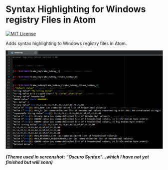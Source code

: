 Syntax Highlighting for Windows registry Files in Atom
======================================================

[![MIT License](http://img.shields.io/badge/license-MIT-blue.svg?style=flat)](https://github.com/bsara/language-reg/blob/master/LICENSE.md)


Adds syntax highlighting to Windows registry files in Atom.


![Screenshot](https://raw.githubusercontent.com/bsara/language-reg/master/screenshot.png)

***(Theme used in screenshot: "Oscuro Syntax"...which I have not yet finished but will soon)***
